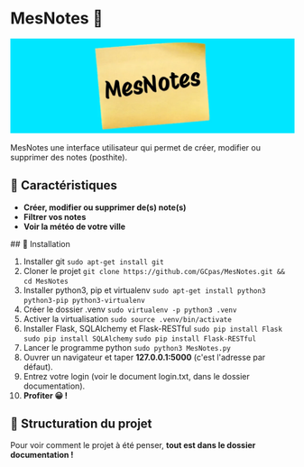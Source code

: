 # MesNotes 📝
![](./documentation/logo_mesnotes_en_jpg.jpg)

MesNotes une interface utilisateur qui permet de créer, modifier ou supprimer des notes (posthite).

## 🌟 Caractéristiques

- **Créer, modifier ou supprimer de(s) note(s)**
- **Filtrer vos notes**
- **Voir la météo de votre ville**

## 🚀 Installation

1. Installer git
```sudo apt-get install git```
2. Cloner le projet
```git clone https://github.com/GCpas/MesNotes.git && cd MesNotes```
3. Installer python3, pip et virtualenv
```sudo apt-get install python3 python3-pip python3-virtualenv```
4. Créer le dossier .venv
```sudo virtualenv -p python3 .venv```
5. Activer la virtualisation
```sudo source .venv/bin/activate```
6. Installer Flask, SQLAlchemy et Flask-RESTful
```sudo pip install Flask```
```sudo pip install SQLAlchemy```
```sudo pip install Flask-RESTful```
7. Lancer le programme python
```sudo python3 MesNotes.py```
8. Ouvrer un navigateur et taper **127.0.0.1:5000** (c'est l'adresse par défaut).
9. Entrez votre login (voir le document login.txt, dans le dossier documentation).
10. **Profiter 😀 !**

## 📝 Structuration du projet

Pour voir comment le projet à été penser, **tout est dans le dossier documentation !**